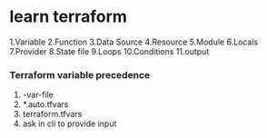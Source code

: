 # learn terraform

1.Variable
2.Function
3.Data Source
4.Resource
5.Module
6.Locals
7.Provider
8.State file
9.Loops
10.Conditions
11.output


### Terraform variable precedence

1. -var-file
2. *.auto.tfvars
3. terraform.tfvars
4. ask in cli to provide input
